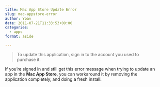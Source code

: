 ```yaml
---
title: Mac App Store Update Error
slug: mac-appstore-error
author: Yoav
date: 2011-07-21T11:33:53+00:00
categories:
  - apps
format: aside

---
```

> To update this application, sign in to the account you used to purchase it.

If you&#8217;re signed in and still get this error message when trying to update an app in the **Mac App Store**, you can workaround it by removing the application completely, and doing a fresh install.
